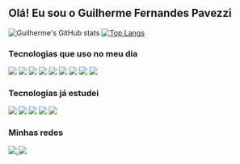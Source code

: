  ## Olá! Eu sou o Guilherme Fernandes Pavezzi
  

<div>

![Guilherme's GitHub stats](https://github-readme-stats.vercel.app/api?username=guipavezzi&show_icons=true&theme=radical)
[![Top Langs](https://github-readme-stats.vercel.app/api/top-langs/?username=guipavezzi&layout=compact&theme=radical)](https://github.com/guipavezzi/github-readme-stats)

</div>



### Tecnologias que uso no meu dia
<div>
<img src='https://img.shields.io/badge/C%23-239120?style=for-the-badge&logo=c-sharp&logoColor=white'>
<img src='https://img.shields.io/badge/TypeScript-007ACC?style=for-the-badge&logo=typescript&logoColor=white'>
<img src='https://img.shields.io/badge/Dart-0175C2?style=for-the-badge&logo=dart&logoColor=white'>

<img src='https://img.shields.io/badge/.NET-5C2D91?style=for-the-badge&logo=.net&logoColor=white'>
<img src='https://img.shields.io/badge/Angular-DD0031?style=for-the-badge&logo=angular&logoColor=white'>
<img src='https://img.shields.io/badge/Flutter-02569B?style=for-the-badge&logo=flutter&logoColor=white'>

<img src='https://img.shields.io/badge/HTML5-E34F26?style=for-the-badge&logo=html5&logoColor=white'>
<img src='https://img.shields.io/badge/CSS3-1572B6?style=for-the-badge&logo=css3&logoColor=white'>
<img src='https://img.shields.io/badge/Microsoft_SQL_Server-CC2927?style=for-the-badge&logo=microsoft-sql-server&logoColor=white'>



<br>

### Tecnologias já estudei 


<img src='https://img.shields.io/badge/Java-ED8B00?style=for-the-badge&logo=openjdk&logoColor=white'>
<img src='https://img.shields.io/badge/JavaScript-323330?style=for-the-badge&logo=javascript&logoColor=F7DF1E'>
<img src='https://img.shields.io/badge/Python-3776AB?style=for-the-badge&logo=python&logoColor=white'>
<img src='https://img.shields.io/badge/React-20232A?style=for-the-badge&logo=react&logoColor=61DAFB'>
<img src='https://img.shields.io/badge/Spring-6DB33F?style=for-the-badge&logo=spring&logoColor=white'>
</div>


### Minhas redes
<a href = "mailto:gui.pavezzi07@gmail.com"><img src="https://img.shields.io/badge/Gmail-D14836?style=for-the-badge&logo=gmail&logoColor=white" target="_blank"/>
<a href="https://www.linkedin.com/in/guilherme-pavezzi-029361206/" target="_blank"><img src="https://img.shields.io/badge/-LinkedIn-%230077B5?style=for-the-badge&logo=linkedin&logoColor=white" target="_blank"/>
<a>
